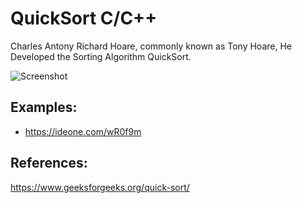 # QuickSort C/C++

Charles Antony Richard Hoare, commonly known as Tony Hoare, He Developed the Sorting Algorithm QuickSort.

![Screenshot](http://cs.stanford.edu/people/eroberts/courses/soco/projects/2008-09/tony-hoare/images/hoare%20main.jpg)

## Examples:

* https://ideone.com/wR0f9m

## References:

https://www.geeksforgeeks.org/quick-sort/
